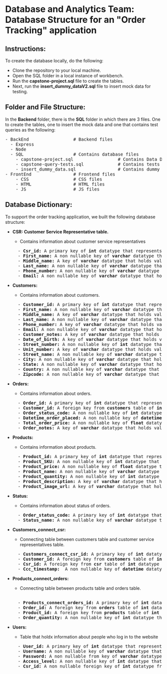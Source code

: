 # Database and Analytics Team: Database Structure for an "Order Tracking" application

## Instructions: 
To create the database locally, do the following: 
  - Clone the repository to your local machine.
  - Open the SQL folder in a local instance of workbench.
  - Run the **capstone-project.sql** file to create the tables. 
  - Next, run the **insert_dummy_dataV2.sql** file to insert mock data for testing. 


## Folder and File Structure:

In the **Backend** folder, there is the **SQL** folder in which there are 3 files. One to create the tables, one to insert the mock data and one that contains test queries as the following:

<pre>
- BackEnd                 # Backend files 
  - Express              
  - Node              
  - SQL                   # Contains database files
    - capstone-project.sql                 # Contains Data Definition Language of the database
    - capstone-query-tests.sql             # Contains tests queries
    - insert_dummy_data.sql                # Contains dummy data. 
- FrontEnd                # Frontend files
    - CSS                 # CSS files 
    - HTML                # HTML files
    - JS                  # JS files
</pre>

## Database Dictionary: 

To support the order tracking application, we built the following database structure: 

- **CSR: Customer Service Representative table.**
  - Contains information about customer service representatives 
  <pre>
    - <b>Csr_id:</b> A primary key of <b>int</b> datatype that represents a unique ID for each customer service representative. 
    - <b>First_name:</b> A non nullable key of <b>varchar</b> datatype that holds values for the first names of customer service representatives.
    - <b>Middle_name:</b> A key of <b>varchar</b> datatype that holds values for the middle names of customer service representatives.
    - <b>Last_name:</b> A non nullable key of <b>varchar</b> datatype that holds values for the middle names of customer service representatives.
    - <b>Phone_number:</b> A non nullable key of <b>varchar</b> datatype that holds values for the phone numbers of customer service representatives.
    - <b>Email:</b> A non nullable key of <b>varchar</b> datatype that holds values for the emails of customer service representatives. 
  </pre>

- **Customers:**
  - Contains information about customers. 
  <pre>
    - <b>Customer_id:</b> A primary key of <b>int</b> datatype that represents a unique ID for each customer. 
    - <b>First_name:</b> A non nullable key of <b>varchar</b> datatype that holds values for the first names of customers. 
    - <b>Middle_name:</b> A key of <b>varchar</b> datatype that holds values for the middle names of customers. 
    - <b>Last_name:</b> A non nullable key of <b>varchar</b> datatype that holds values for the middle names of customers. 
    - <b>Phone_number:</b> A key of <b>varchar</b> datatype that holds values for the phone numbers of customers. 
    - <b>Email:</b> A non nullable key of <b>varchar</b> datatype that holds values for the emails of customers. 
    - <b>Customer_notes:</b> A key of <b>varchar</b> datatype that holds values for customer notes. 
    - <b>Date_of_birth:</b> A key of <b>varchar</b> datatype that holds values for date of birth of customers. 
    - <b>Street_number:</b> A non nullable key of <b>int</b> datatype that holds values for street numbers for the address. 
    - <b>Unit_number:</b> A key of <b>varchar</b> datatype that holds values for unit numbers. 
    - <b>Street_name:</b> A non nullable key of <b>varchar</b> datatype that holds values for street names. 
    - <b>City:</b> A non nullable key of <b>varchar</b> datatype that holds values for city names. 
    - <b>State:</b> A non nullable key of <b>varchar</b> datatype that holds values for state names.
    - <b>Country:</b> A non nullable key of <b>varchar</b> datatype that holds values for country names.
    - <b>Zipcode:</b> A non nullable key of <b>varchar</b> datatype that holds values for zipcodes. 
  </pre>

- **Orders:**
  - Contains information about orders.
  <pre>
    - <b>Order_id:</b> A primary key of <b>int</b> datatype that represents a unique ID for each order.
    - <b>Customer_id:</b> A foreign key from <b>customers</b> table of <b>int</b> datatype that represents a unique ID for each customer.
    - <b>Order_status_code:</b> A non nullable key of <b>int</b> datatype that represents the status of an order. 
    - <b>Datetime_order_placed:</b> A non nullable key of <b>datetime</b> datatype that holds values for datetimes of when orders are being placed. 
    - <b>Total_order_price:</b> A non nullable key of <b>float</b> datatype that holds values for the total price of orders. 
    - <b>Order_notes:</b> A key of <b>varchar</b> datatype that holds values for order notes. 
  </pre>
  
- **Products:**
  - Contains information about products.
  <pre>
    - <b>Product_id:</b> A primary key of <b>int</b> datatype that represents a unique ID for each product. 
    - <b>Product_SKU:</b> A non nullable key of <b>int</b> datatype that hold values for the SKU code of each product. 
    - <b>Product_price:</b> A non nullable key of <b>float</b> datatype that hold values for the prices of products. 
    - <b>Product_name:</b> A non nullable key of <b>varchar</b> datatype that hold values for the names of products. 
    - <b>Product_quantity:</b> A non nullable key of <b>int</b> datatype that hold values for the quantity of products available. 
    - <b>Product_description:</b> A key of <b>varchar</b> datatype that hold values for the descriptions of products. 
    - <b>Product_image_url:</b> A key of <b>varchar</b> datatype that hold values for the URL of images of products. 
  </pre>

- **Status:**
  - Contains information about status of orders.
  <pre>
    - <b>Order_status_code:</b> A primary key of <b>int</b> datatype that represents a unique status code for each status. 
    - <b>Status_name:</b> A non nullable key of <b>varchar</b> datatype that holds values of status names. 
  </pre>

- **Customers_connect_csr:**
  - Connecting table between customers table and customer service representatives table.
  <pre>
    - <b>Customers_connect_csr_id:</b> A primary key of <b>int</b> datatype that represents a unique ID for each connection between customers table and csr table. 
    - <b>Customer_id:</b> A foreign key from <b>customers</b> table of <b>int</b> datatype that represents a unique ID for each customer.
    - <b>Csr_id:</b> A foreign key from <b>csr</b> table of <b>int</b> datatype that represents a unique ID for customer service representative. 
    - <b>Ccc_timestamp: </b> A non nullable key of <b>datetime</b> datatype that hold values for the timestamp of when a customer service representative provides service to a customer. 
  </pre>

- **Products_connect_orders:**
  - Connecting table between products table and orders table.
  <pre> 
    - <b>Products_connect_orders_id:</b> A primary key of <b>int</b> datatype that represents a unique ID for each connection between products table and orders table. 
    - <b>Order_id:</b> A foreign key from <b>orders</b> table of <b>int</b> datatype that represents a unique ID for each order.
    - <b>Product_id:</b> A foreign key from <b>products</b> table of <b>int</b> datatype that represents a unique ID for each product.
    - <b>Order_quantity:</b> A non nullable key of <b>int</b> datatype that hold values for the quantity of products in each order. 
  </pre>
  
- **Users:**
  - Table that holdx information about people who log in to the website
  <pre>
    - <b>User_id:</b> A primary key of <b>int</b> datatype that represents a unique ID for each user. 
    - <b>Username:</b> A non nullable key of <b>varchar</b> datatype that represents usernames of users.
    - <b>Password:</b> A non nullable from key of <b>varchar</b> datatype that represents passwords of users.
    - <b>Access_level:</b> A non nullable key of <b>int</b> datatype that represents access level of each user. 
    - <b>Csr_id:</b> A non nullable foreign key of <b>int</b> datatype from <b>csr</b> table that represents a unique ID for each csr member. 
  </pre>
